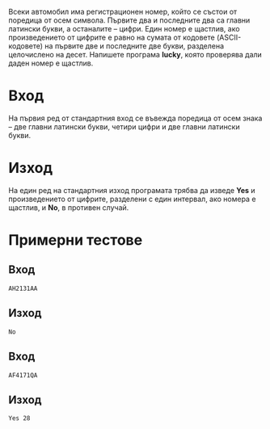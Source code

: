 Всеки автомобил има регистрационен номер, който се състои от поредица от осем символа. Първите два и последните два са главни латински букви, а останалите – цифри. Един номер е щастлив, ако произведението от цифрите е равно на сумата от кодовете (ASCII-кодовете) на първите две и последните две букви, разделена целочислено на десет. 
Напишете програма **lucky**, която проверява дали даден номер е щастлив.

# Вход
На първия ред от стандартния вход се въвежда поредица от осем знака – две главни латински букви, четири цифри и две главни латински букви.

# Изход
На един ред на стандартния изход програмата трябва да изведе **Yes** и произведението от цифрите, разделени с един интервал, ако номера е щастлив, и **No**, в противен случай.

# Примерни тестове
## Вход
```
AH2131АА
```
## Изход
```
No
```
## Вход
```
AF4171QA
```
## Изход
```
Yes 28
```

